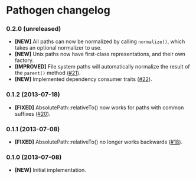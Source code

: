 # Pathogen changelog

### 0.2.0 (unreleased)

* **[NEW]** All paths can now be normalized by calling `normalize()`, which
  takes an optional normalizer to use.
* **[NEW]** Unix paths now have first-class representations, and their own
  factory.
* **[IMPROVED]** File system paths will automatically normalize the result of
  the `parent()` method ([#21]).
* **[NEW]** Implemented dependency consumer traits ([#22]).

### 0.1.2 (2013-07-18)

* **[FIXED]** AbsolutePath::relativeTo() now works for paths with common
  suffixes ([#20]).

### 0.1.1 (2013-07-08)

* **[FIXED]** AbsolutePath::relativeTo() no longer works backwards ([#18]).

### 0.1.0 (2013-07-08)

* **[NEW]** Initial implementation.

<!-- References -->

[#18]: https://github.com/eloquent/pathogen/issues/18
[#20]: https://github.com/eloquent/pathogen/issues/20
[#21]: https://github.com/eloquent/pathogen/issues/21
[#22]: https://github.com/eloquent/pathogen/issues/22
